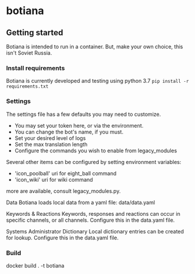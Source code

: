 # botiana

## Getting started
Botiana is intended to run in a container. But, make your own choice, this isn't Soviet Russia.

### Install requirements
Botiana is currently developed and testing using python 3.7
`pip install -r requirements.txt`

### Settings
The settings file has a few defaults you may need to customize. 
 - You may set your token here, or via the environment.
 - You can change the bot's name, if you must.
 - Set your desired level of logs
 - Set the max translation length
 - Configure the commands you wish to enable from legacy_modules
 
Several other items can be configured by setting environment variables:
 - 'icon_poolball' uri for eight_ball command
 - 'icon_wiki'     uri for wiki command

more are available, consult legacy_modules.py.

Data
Botiana loads local data from a yaml file: data/data.yaml

Keywords & Reactions
Keywords, responses and reactions can occur in specific channels, or all channels. Configure this in the data.yaml file.

Systems Administrator Dictionary
Local dictionary entries can be created for lookup. Configure this in the data.yaml file.

### Build
docker build . -t botiana
